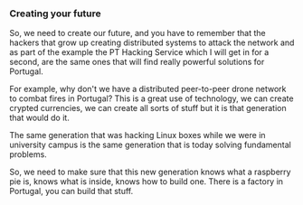 ### Creating your future

So, we need to create our future, and you have to remember that the hackers that grow up creating distributed systems to attack the network and as part of the example the PT Hacking Service which I will get in for a second, are the same ones that will find really powerful solutions for Portugal.

For example, why don't we have a distributed peer-to-peer drone network to combat fires in Portugal? This is a great use of technology, we can create crypted currencies, we can create all sorts of stuff but it is that generation that would do it.
 
The same generation that was hacking Linux boxes while we were in university campus is the same generation that is today solving fundamental problems. 

So, we need to make sure that this new generation knows what a raspberry pie is, knows what is inside, knows how to build one. There is a factory in Portugal, you can build that stuff.
